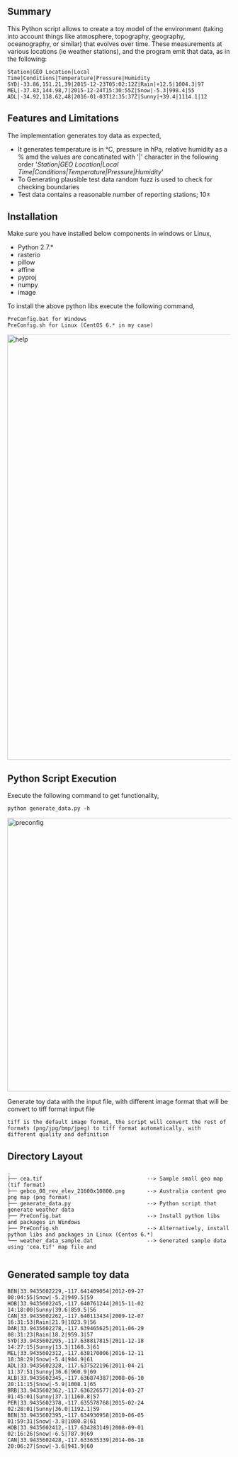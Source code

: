## Summary

This Python script allows to create a toy model of the environment (taking into account things like atmosphere, topography, geography,
oceanography, or similar) that evolves over time. These measurements at various locations (ie weather
stations), and the program emit that data, as in the following:

```
Station|GEO Location|Local Time|Conditions|Temperature|Pressure|Humidity
SYD|-33.86,151.21,39|2015-12-23T05:02:12Z|Rain|+12.5|1004.3|97
MEL|-37.83,144.98,7|2015-12-24T15:30:55Z|Snow|-5.3|998.4|55
ADL|-34.92,138.62,48|2016-01-03T12:35:37Z|Sunny|+39.4|1114.1|12
```

## Features and Limitations

The implementation generates toy data as expected,

- It generates temperature is in °C, pressure in hPa, relative humidity as a % amd the values are concatinated with '|' character in the following order '_Station|GEO Location|Local Time|Conditions|Temperature|Pressure|Humidity_'
- To Generating plausible test data random fuzz is used to check for checking boundaries
- Test data contains a reasonable number of reporting stations; 10±


## Installation

Make sure you have installed below components in windows or Linux,

- Python 2.7.*
- rasterio
- pillow
- affine
- pyproj
- numpy
- image

To install the above python libs execute the following command,

```
PreConfig.bat for Windows
PreConfig.sh for Linux (CentOS 6.* in my case) 
```

<img width="960" alt="help" src="https://user-images.githubusercontent.com/15225328/33140367-e1ce2db0-d003-11e7-86d2-d8ff8cc530a5.png">

## Python Script Execution

Execute the following command to get functionality,

```
python generate_data.py -h
```

<img width="618" alt="preconfig" src="https://user-images.githubusercontent.com/15225328/33140386-f197e740-d003-11e7-9739-541ffbf7c846.png">

Generate toy data with the input file, with different image format that will be convert to tiff format input file

```
tiff is the default image format, the script will convert the rest of formats (png/jpg/bmp/jpeg) to tiff format automatically, with different quality and definition
```

## Directory Layout

```
.
├── cea.tif                                 --> Sample small geo map (tif format)
├── gebco_08_rev_elev_21600x10800.png       --> Australia content geo png map (png format)
├── generate_data.py                        --> Python script that generate weather data
├── PreConfig.bat                           --> Install python libs and packages in Windows
├── PreConfig.sh                            --> Alternatively, install python libs and packages in Linux (Centos 6.*)
└── weather_data_sample.dat                 --> Generated sample data using 'cea.tif' map file and
                                                
```

## Generated sample toy data

```
BEN|33.9435602229,-117.641409054|2012-09-27 08:04:55|Snow|-5.2|949.5|59
HOB|33.9435602245,-117.640761244|2015-11-02 14:18:00|Sunny|39.6|859.5|56
CAN|33.9435602262,-117.640113434|2009-12-07 16:31:53|Rain|21.9|1023.9|56
DAR|33.9435602278,-117.639465625|2011-06-29 08:31:23|Rain|18.2|959.3|57
SYD|33.9435602295,-117.638817815|2011-12-18 14:27:15|Sunny|13.3|1168.3|61
MEL|33.9435602312,-117.638170006|2016-12-11 18:38:29|Snow|-5.4|944.9|61
ADL|33.9435602328,-117.637522196|2011-04-21 11:37:51|Sunny|36.6|960.9|69
ALB|33.9435602345,-117.636874387|2008-06-10 20:11:15|Snow|-5.9|1008.1|65
BRB|33.9435602362,-117.636226577|2014-03-27 01:45:01|Sunny|37.1|1160.8|57
PER|33.9435602378,-117.635578768|2015-02-24 02:28:01|Sunny|36.0|1192.1|59
BEN|33.9435602395,-117.634930958|2010-06-05 01:59:31|Snow|-3.8|1080.8|61
HOB|33.9435602412,-117.634283149|2008-09-01 02:16:26|Snow|-6.5|787.9|69
CAN|33.9435602428,-117.633635339|2014-06-18 20:06:27|Snow|-3.6|941.9|60
```
